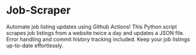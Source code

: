 # Job-Scraper
Automate job listing updates using Github Actions! This Python script scrapes job listings from a website twice a day and updates a JSON file. Error handling and commit history tracking included. Keep your job listings up-to-date effortlessly.
